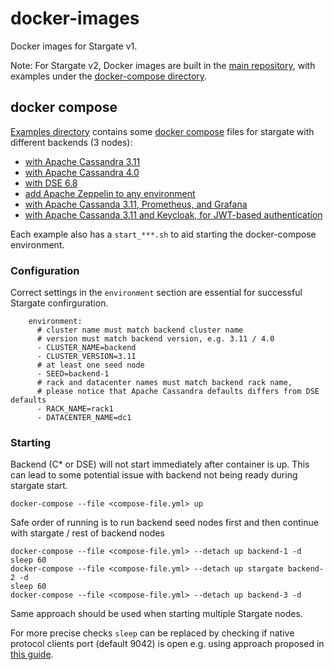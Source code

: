 # docker-images

Docker images for Stargate v1. 

Note:
For Stargate v2, Docker images are built in the [main repository](https://github.com/stargate/stargate), with examples under the [docker-compose directory](https://github.com/stargate/stargate/tree/main/docker-compose).

## docker compose

[Examples directory](./examples) contains some [docker compose](https://docs.docker.com/compose/) files for stargate with different backends (3 nodes): 
- [with Apache Cassandra 3.11](./examples/cassandra-3.11/docker-compose.yml)
- [with Apache Cassandra 4.0](./examples/cassandra-4.0/docker-compose.yml)
- [with DSE 6.8](./examples/dse-6.8/docker-compose.yml)
- [add Apache Zeppelin to any environment](./examples/add_zeppelin)
- [with Apache Cassanda 3.11, Prometheus, and Grafana](./examples/stargate-prometheus-grafana/docker-compose.yml)
- [with Apache Cassanda 3.11 and Keycloak, for JWT-based authentication ](./examples/stargate-jwt-auth)

Each example also has a `start_***.sh` to aid starting the docker-compose environment.

### Configuration

Correct settings in the `environment` section are essential for successful Stargate confirguration.
```
    environment:
      # cluster name must match backend cluster name
      # version must match backend version, e.g. 3.11 / 4.0
      - CLUSTER_NAME=backend
      - CLUSTER_VERSION=3.11
      # at least one seed node
      - SEED=backend-1
      # rack and datacenter names must match backend rack name, 
      # please notice that Apache Cassandra defaults differs from DSE defaults
      - RACK_NAME=rack1
      - DATACENTER_NAME=dc1
```

### Starting

Backend (C* or DSE) will not start immediately after container is up.
This can lead to some potential issue with backend not being ready during stargate start. 
```
docker-compose --file <compose-file.yml> up
```

Safe order of running is to run backend seed nodes first and then continue with stargate / rest of backend nodes
```
docker-compose --file <compose-file.yml> --detach up backend-1 -d
sleep 60
docker-compose --file <compose-file.yml> --detach up stargate backend-2 -d
sleep 60
docker-compose --file <compose-file.yml> --detach up backend-3 -d
```

Same approach should be used when starting multiple Stargate nodes. 

For more precise checks `sleep` can be replaced by checking if native protocol clients port (default 9042) is open e.g. using approach proposed in [this guide](https://docs.docker.com/compose/startup-order/).
